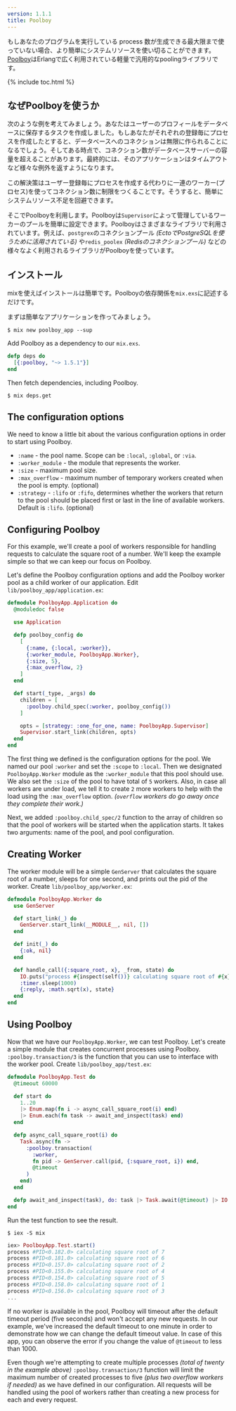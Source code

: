 ```yaml
---
version: 1.1.1
title: Poolboy
---
```


もしあなたのプログラムを実行している process 数が生成できる最大限まで使っていない場合、より簡単にシステムリソースを使い切ることができます。[Poolboy](https://github.com/devinus/poolboy)はErlangで広く利用されている軽量で汎用的なpoolingライブラリです。

{% include toc.html %}

## なぜPoolboyを使うか

次のような例を考えてみましょう。あなたはユーザーのプロフィールをデータベースに保存するタスクを作成しました。もしあなたがそれぞれの登録毎にプロセスを作成したとすると、データベースへのコネクションは無限に作られることになるでしょう。そしてある時点で、コネクション数がデータベースサーバーの容量を超えることがあります。最終的には、そのアプリケーションはタイムアウトなど様々な例外を返すようになります。

この解決策はユーザー登録毎にプロセスを作成する代わりに一連のワーカー(プロセス)を使ってコネクション数に制限をつくることです。そうすると、簡単にシステムリソース不足を回避できます。

そこでPoolboyを利用します。Poolboyは`Supervisor`によって管理しているワーカーのプールを簡単に設定できます。Poolboyはさまざまなライブラリで利用されています。例えば、`postgrex`のコネクションプール *(EctoでPostgreSQLを使うために活用されている)* や`redis_poolex` *(Redisのコネクションプール)* などの様々なよく利用されるライブラリがPoolboyを使っています。

## インストール

mixを使えばインストールは簡単です。Poolboyの依存関係を`mix.exs`に記述するだけです。

まずは簡単なアプリケーションを作ってみましょう。

```shell
$ mix new poolboy_app --sup
```

Add Poolboy as a dependency to our `mix.exs`.

```elixir
defp deps do
  [{:poolboy, "~> 1.5.1"}]
end
```

Then fetch dependencies, including Poolboy.
```shell
$ mix deps.get
```

## The configuration options

We need to know a little bit about the various configuration options in order to start using Poolboy.

* `:name` - the pool name. Scope can be `:local`, `:global`, or `:via`.
* `:worker_module` - the module that represents the worker.
* `:size` - maximum pool size.
* `:max_overflow` - maximum number of temporary workers created when the pool is empty. (optional)
* `:strategy` - `:lifo` or `:fifo`, determines whether the workers that return to the pool should be placed first or last in the line of available workers. Default is `:lifo`. (optional)

## Configuring Poolboy

For this example, we'll create a pool of workers responsible for handling requests to calculate the square root of a number. We'll keep the example simple so that we can keep our focus on Poolboy.

Let's define the Poolboy configuration options and add the Poolboy worker pool as a child worker of our application. Edit `lib/poolboy_app/application.ex`:

```elixir
defmodule PoolboyApp.Application do
  @moduledoc false

  use Application

  defp poolboy_config do
    [
      {:name, {:local, :worker}},
      {:worker_module, PoolboyApp.Worker},
      {:size, 5},
      {:max_overflow, 2}
    ]
  end

  def start(_type, _args) do
    children = [
      :poolboy.child_spec(:worker, poolboy_config())
    ]

    opts = [strategy: :one_for_one, name: PoolboyApp.Supervisor]
    Supervisor.start_link(children, opts)
  end
end
```

The first thing we defined is the configuration options for the pool. We named our pool `:worker` and set the `:scope` to `:local`. Then we designated `PoolboyApp.Worker` module as the `:worker_module` that this pool should use. We also set the `:size` of the pool to have total of `5` workers. Also, in case all workers are under load, we tell it to create `2` more workers to help with the load using the `:max_overflow` option. *(`overflow` workers do go away once they complete their work.)*

Next, we added `:poolboy.child_spec/2` function to the array of children so that the pool of workers will be started when the application starts. It takes two arguments: name of the pool, and pool configuration.

## Creating Worker
The worker module will be a simple `GenServer` that calculates the square root of a number, sleeps for one second, and prints out the pid of the worker. Create `lib/poolboy_app/worker.ex`:

```elixir
defmodule PoolboyApp.Worker do
  use GenServer

  def start_link(_) do
    GenServer.start_link(__MODULE__, nil, [])
  end

  def init(_) do
    {:ok, nil}
  end

  def handle_call({:square_root, x}, _from, state) do
    IO.puts("process #{inspect(self())} calculating square root of #{x}")
    :timer.sleep(1000)
    {:reply, :math.sqrt(x), state}
  end
end
```

## Using Poolboy

Now that we have our `PoolboyApp.Worker`, we can test Poolboy. Let's create a simple module that creates concurrent processes using Poolboy. `:poolboy.transaction/3` is the function that you can use to interface with the worker pool. Create `lib/poolboy_app/test.ex`:

```elixir
defmodule PoolboyApp.Test do
  @timeout 60000

  def start do
    1..20
    |> Enum.map(fn i -> async_call_square_root(i) end)
    |> Enum.each(fn task -> await_and_inspect(task) end)
  end

  defp async_call_square_root(i) do
    Task.async(fn ->
      :poolboy.transaction(
        :worker,
        fn pid -> GenServer.call(pid, {:square_root, i}) end,
        @timeout
      )
    end)
  end

  defp await_and_inspect(task), do: task |> Task.await(@timeout) |> IO.inspect()
end
```

Run the test function to see the result.

```shell
$ iex -S mix
```

```elixir
iex> PoolboyApp.Test.start()
process #PID<0.182.0> calculating square root of 7
process #PID<0.181.0> calculating square root of 6
process #PID<0.157.0> calculating square root of 2
process #PID<0.155.0> calculating square root of 4
process #PID<0.154.0> calculating square root of 5
process #PID<0.158.0> calculating square root of 1
process #PID<0.156.0> calculating square root of 3
...
```

If no worker is available in the pool, Poolboy will timeout after the default timeout period (five seconds) and won't accept any new requests. In our example, we've increased the default timeout to one minute in order to demonstrate how we can change the default timeout value. In case of this app, you can observe the error if you change the value of `@timeout` to less than 1000.

Even though we're attempting to create multiple processes *(total of twenty in the example above)* `:poolboy.transaction/3` function will limit the maximum number of created processes to five *(plus two overflow workers if needed)* as we have defined in our configuration. All requests will be handled using the pool of workers rather than creating a new process for each and every request.
